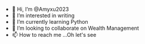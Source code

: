 - 👋 Hi, I’m @Amyxu2023
- 👀 I’m interested in writing
- 🌱 I’m currently learning Python
- 💞️ I’m looking to collaborate on Wealth Management
- 📫 How to reach me ...Oh let's see

<!---
Amyxu2023/Amyxu2023 is a ✨ special ✨ repository because its `README.md` (this file) appears on your GitHub profile.
You can click the Preview link to take a look at your changes.
--->
